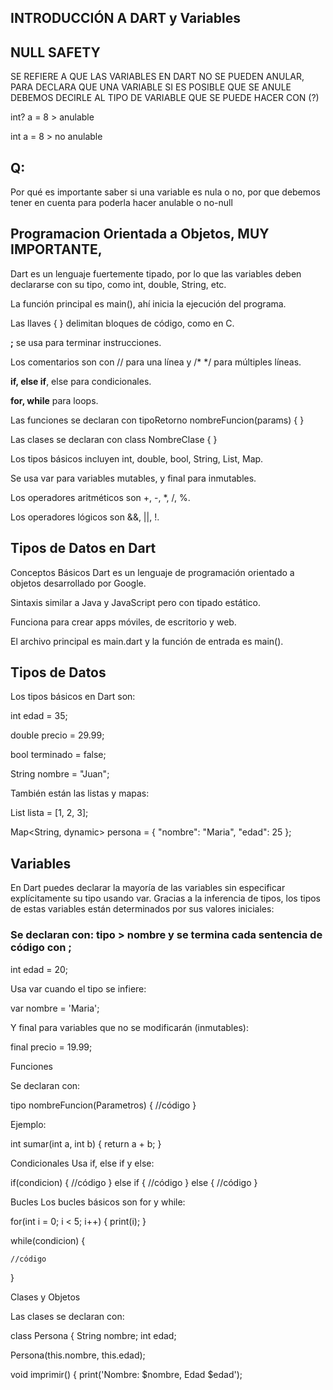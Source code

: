 ## INTRODUCCIÓN A DART y Variables 

## NULL SAFETY

SE REFIERE A QUE LAS VARIABLES EN DART NO SE PUEDEN ANULAR, PARA DECLARA QUE UNA VARIABLE SI ES POSIBLE QUE SE ANULE DEBEMOS DECIRLE AL TIPO DE VARIABLE QUE SE PUEDE HACER CON (?) 

int? a = 8 > anulable

int a = 8 > no anulable

## Q: 

Por qué es importante saber si una variable es nula o no,  por que debemos tener en cuenta para poderla hacer anulable o no-null

## Programacion Orientada a Objetos, MUY IMPORTANTE,

Dart es un lenguaje fuertemente tipado, por lo que las variables deben declararse con su tipo, como int, double, String, etc.

La función principal es main(), ahí inicia la ejecución del programa.

Las llaves { } delimitan bloques de código, como en C.

**;** se usa para terminar instrucciones.

Los comentarios son con // para una línea y /* */ para múltiples líneas.

**if, else if**, else para condicionales.

**for, while** para loops.

Las funciones se declaran con tipoRetorno nombreFuncion(params) { }

Las clases se declaran con class NombreClase { }

Los tipos básicos incluyen int, double, bool, String, List, Map.

Se usa var para variables mutables, y final para inmutables.

Los operadores aritméticos son +, -, *, /, %.

Los operadores lógicos son &&, ||, !.

## Tipos de Datos en Dart

Conceptos Básicos
Dart es un lenguaje de programación orientado a objetos desarrollado por Google.

Sintaxis similar a Java y JavaScript pero con tipado estático.

Funciona para crear apps móviles, de escritorio y web.

El archivo principal es main.dart y la función de entrada es main().

## Tipos de Datos

Los tipos básicos en Dart son:

int edad = 35; 

double precio = 29.99;

bool terminado = false; 

String nombre = "Juan";


También están las listas y mapas:

List<int> lista = [1, 2, 3];

Map<String, dynamic> persona = {
  "nombre": "Maria",
  "edad": 25
};

## Variables

En Dart puedes declarar la mayoría de las variables sin especificar explícitamente su tipo usando var. Gracias a la inferencia de tipos, los tipos de estas variables están determinados por sus valores iniciales:

### Se declaran con: tipo > nombre y se termina cada sentencia de código con ;

int edad = 20;


Usa var cuando el tipo se infiere:

var nombre = 'Maria';

Y final para variables que no se modificarán (inmutables):

final precio = 19.99;


Funciones

Se declaran con:

tipo nombreFuncion(Parametros) {
  //código
}


Ejemplo:

int sumar(int a, int b) {
  return a + b;
}

Condicionales
Usa if, else if y else:

if(condicion) {
  //código
} else if {
  //código 
} else {
  //código
}

Bucles
Los bucles básicos son for y while:

for(int i = 0; i < 5; i++) {
  print(i); 
}

while(condicion) {  
    
    //código
}

Clases y Objetos

Las clases se declaran con:

class Persona { 
    String nombre; 
    int edad;

Persona(this.nombre, this.edad);

void imprimir() { 
    print('Nombre: $nombre, Edad $edad');